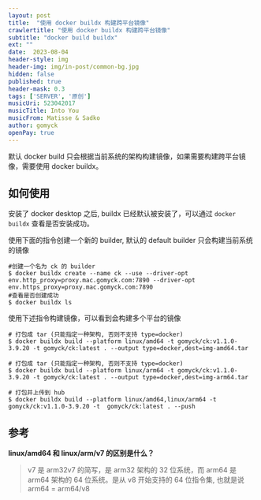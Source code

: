 ```yaml
---
layout: post
title:  "使用 docker buildx 构建跨平台镜像"
crawlertitle: "使用 docker buildx 构建跨平台镜像"
subtitle: "docker build buildx"
ext: ""
date:  2023-08-04
header-style: img
header-img: img/in-post/common-bg.jpg
hidden: false
published: true
header-mask: 0.3
tags: ['SERVER', '原创']
musicUri: 523042017
musicTitle: Into You
musicFrom: Matisse & Sadko
author: gomyck
openPay: true
---
```


默认 docker build 只会根据当前系统的架构构建镜像，如果需要构建跨平台镜像，需要使用 docker buildx。

## 如何使用

安装了 docker desktop 之后, buildx 已经默认被安装了，可以通过 `docker buildx` 查看是否安装成功。

使用下面的指令创建一个新的 builder, 默认的 default builder 只会构建当前系统的镜像
```shell
#创建一个名为 ck 的 builder
$ docker buildx create --name ck --use --driver-opt env.http_proxy=proxy.mac.gomyck.com:7890 --driver-opt env.https_proxy=proxy.mac.gomyck.com:7890
#查看是否创建成功
$ docker buildx ls
```

使用下述指令构建镜像，可以看到会构建多个平台的镜像
```shell
# 打包成 tar (只能指定一种架构, 否则不支持 type=docker)
$ docker buildx build --platform linux/amd64 -t gomyck/ck:v1.1.0-3.9.20 -t gomyck/ck:latest . --output type=docker,dest=img-amd64.tar

# 打包成 tar (只能指定一种架构, 否则不支持 type=docker)
$ docker buildx build --platform linux/arm64 -t gomyck/ck:v1.1.0-3.9.20 -t gomyck/ck:latest . --output type=docker,dest=img-arm64.tar

# 打包并上传到 hub
$ docker buildx build --platform linux/amd64,linux/arm64 -t gomyck/ck:v1.1.0-3.9.20 -t  gomyck/ck:latest . --push
```

## 参考

**linux/amd64 和 linux/arm/v7 的区别是什么？**

> v7 是 arm32v7 的简写，是 arm32 架构的 32 位系统，而 arm64 是 arm64 架构的 64 位系统。是从 v8 开始支持的 64 位指令集, 也就是说  arm64 = arm64/v8

